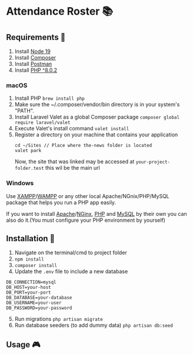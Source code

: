 # Attendance Roster 📚

## Requirements 🚀

1. Install [Node 19](https://nodejs.org/en/)
2. Install [Composer](https://getcomposer.org/download/)
3. Install [Postman](https://www.postman.com/downloads/)
4. Install [PHP ^8.0.2](https://www.php.net/downloads)

### macOS

1. Install PHP
   `brew install php`
2. Make sure the ~/.composer/vendor/bin directory is in your system's "PATH".
3. Install Laravel Valet as a global Composer package
   `composer global require laravel/valet`
4. Execute Valet's install command
   `valet install`
5. Register a directory on your machine that contains your application
    ```
    cd ~/Sites // Place where the-news folder is located
    valet park
    ```
    Now, the site that was linked may be accessed at `your-project-folder.test` this wil be the main url

### Windows

Use [XAMPP](https://www.apachefriends.org/es/download.html)/[WAMPP](https://www.apachefriends.org/es/download.html) or any other local Apache/NGnix/PHP/MySQL package that helps you run a PHP app easily.

If you want to install [Apache](https://httpd.apache.org/docs/current/platform/windows.html)/[NGinx](https://nginx.org/en/download.html), [PHP](https://windows.php.net/download#php-8.1) and [MySQL](https://dev.mysql.com/downloads/installer/) by their own you can also do it.(You must configure your PHP environment by yourself)

## Installation 🔧

1. Navigate on the terminal/cmd to project folder
2. `npm install`
3. `composer install`
4. Update the `.env` file to include a new database

```
DB_CONNECTION=mysql
DB_HOST=your-host
DB_PORT=your-port
DB_DATABASE=your-database
DB_USERNAME=your-user
DB_PASSWORD=your-password
```

5. Run migrations `php artisan migrate `
6. Run database seeders (to add dummy data) `php artisan db:seed `

## Usage 🎮
